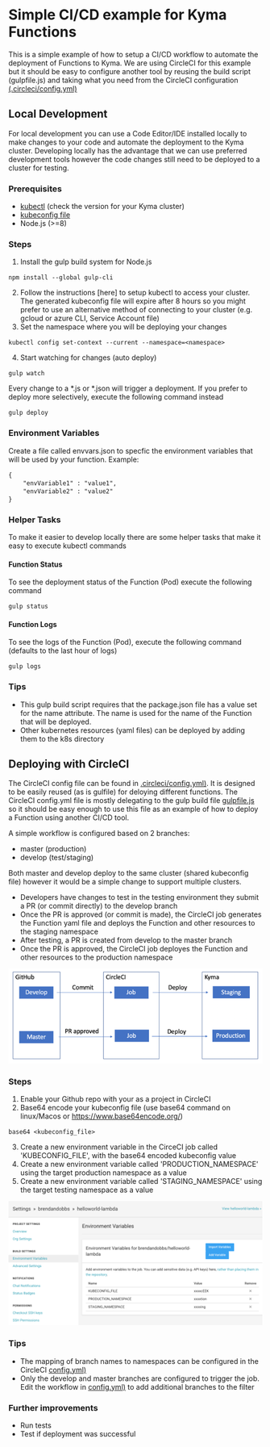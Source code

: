 # Simple CI/CD example for Kyma Functions

This is a simple example of how to setup a CI/CD workflow to automate the deployment of Functions to Kyma. We are using CircleCI for this example but it should be easy to configure another tool by reusing the build script (gulpfile.js) and taking what you need from the CircleCI configuration [(.circleci/config.yml)](./.circleci/config.yml)

## Local Development

For local development you can use a Code Editor/IDE installed locally to make changes to your code and automate the deployment to the Kyma cluster. Developing locally has the advantage that we can use preferred development tools however the code changes still need to be deployed to a cluster for testing. 

### Prerequisites
* [kubectl](https://kubernetes.io/docs/tasks/tools/install-kubectl/) (check the version for your Kyma cluster)
* [kubeconfig file](https://kyma-project.io/docs/components/security/#details-iam-kubeconfig-service-get-the-kubeconfig-file-and-configure-the-cli) 
* Node.js (>=8)

### Steps
1. Install the gulp build system for Node.js
```
npm install --global gulp-cli 
```
2. Follow the instructions [here] to setup kubectl to access your cluster. The generated kubeconfig file will expire after 8 hours so you might prefer to use an alternative method of connecting to your cluster (e.g. gcloud or azure CLI, Service Account file)
3. Set the namespace where you will be deploying your changes
```
kubectl config set-context --current --namespace=<namespace>
```  
4. Start watching for changes (auto deploy)
```
gulp watch
```
Every change to a *.js or *.json will trigger a deployment. If you prefer to deploy more selectively, execute the following command instead
```
gulp deploy
``` 
### Environment Variables
Create a file called envvars.json to specfic the environment variables that will be used by your function.
Example:
```
{
    "envVariable1" : "value1",
    "envVariable2" : "value2"
}
```
### Helper Tasks

To make it easier to develop locally there are some helper tasks that make it easy to execute kubectl commands

#### Function Status

To see the deployment status of the Function (Pod) execute the following command
```
gulp status
```

#### Function Logs

To see the logs of the Function (Pod), execute the following command (defaults to the last hour of logs)
```
gulp logs
```

### Tips
* This gulp build script requires that the package.json file has a value set for the name attribute. The name is used for the name of the Function that will be deployed. 
* Other kubernetes resources (yaml files) can be deployed by adding them to the k8s directory

## Deploying with CircleCI

The CircleCI config file can be found in [.circleci/config.yml)](./.circleci/config.yml). It is designed to be easily reused (as is gulfile) for deloying different functions. The CircleCI config.yml file is mostly delegating to the gulp build file [gulpfile.js](./gulpfile.js) so it should be easy enough to use this file as an example of how to deploy a Function using another CI/CD tool.

A simple workflow is configured based on 2 branches: 
* master (production)
* develop (test/staging)

Both master and develop deploy to the same cluster (shared kubeconfig file) however it would be a simple change to support multiple clusters.

* Developers have changes to test in the testing environment they submit a PR (or commit directly) to the develop branch 
* Once the PR is approved (or commit is made), the CircleCI job generates the Function yaml file and deploys the Function and other resources to the staging namespace
* After testing, a PR is created from develop to the master branch
* Once the PR is approved, the CircleCI job deployes the Function and other resources to the production namespace

![Flow](./images/flow.png)

### Steps
1. Enable your Github repo with your as a project in CircleCI
2. Base64 encode your kubeconfig file (use base64 command on linux/Macos or https://www.base64encode.org/)
```
base64 <kubeconfig_file>
```
3. Create a new environment variable in the CirceCI job called 'KUBECONFIG_FILE', with the base64 encoded kubeconfig value
4. Create a new environment variable called 'PRODUCTION_NAMESPACE' using the target production namespace as a value
5. Create a new environment variable called 'STAGING_NAMESPACE' using the target testing namespace as a value

![Flow](./images/envvars.png)

### Tips
* The mapping of branch names to namespaces can be configured in the CircleCI [config.yml)](./.circleci/config.yml)
* Only the develop and master branches are configured to trigger the job. Edit the workflow in [config.yml)](./.circleci/config.yml) to add additional branches to the filter

### Further improvements
* Run tests
* Test if deployment was successful



